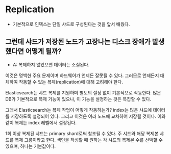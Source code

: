 # Replication

-   기본적으로 인덱스는 단일 샤드로 구성된다는 것을 앞서 배웠다.

## 그런데 샤드가 저장된 노드가 고장나는 디스크 장애가 발생했다면 어떻게 될까?

-   A: 복제하지 않았으면 데이터는 소실된다.

이것은 명백한 주요 문제이며 하드웨어가 언제든 잘못될 수 있다.
그러므로 언제든지 대체하여 작동할 수 있는 복제(replication)에 대해 고려해야 한다.

Elasticsearch는 샤드 복제를 지원하며 별도의 설정 없이 기본적으로 작동한다.
많은 DB가 기본적으로 복제 기능이 있으나, 이 기능을 설정하는 것은 복잡할 수 있다.

그래서 Elasticsearch는 복제 작업이 어떻게 작동하는가? index는 많은 샤드에 데이터를 저장하도록 설정되어 있다. 그리고 이것은 여러 노드에 교차하여 저장될 것이다. 이와 같이 복제는 index 레벨에서 설정된다.

1회 이상 복제된 샤드는 primary shard로써 참조될 수 있다.
주 샤드와 해당 복제본 샤드를 복제 그룹이라고 한다.
색인을 작성할 때 원하는 각 샤드의 복제본 수를 선택할 수 있으며, 하나는 기본값이다.
